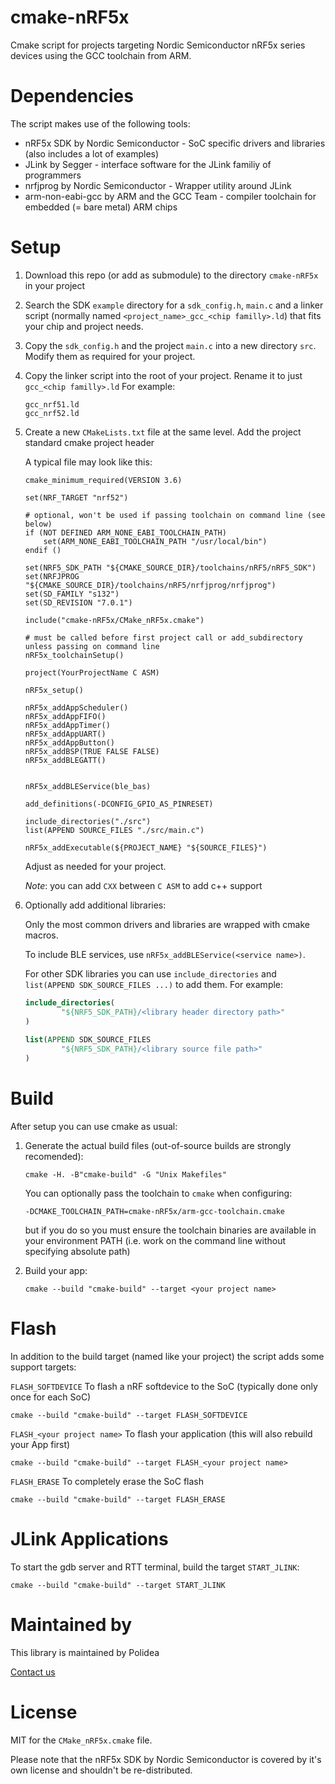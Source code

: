 # cmake-nRF5x

Cmake script for projects targeting Nordic Semiconductor nRF5x series devices using the GCC toolchain from ARM.

# Dependencies

The script makes use of the following tools:

- nRF5x SDK by Nordic Semiconductor - SoC specific drivers and libraries (also includes a lot of examples)
- JLink by Segger - interface software for the JLink familiy of programmers
- nrfjprog by Nordic Semiconductor - Wrapper utility around JLink
- arm-non-eabi-gcc by ARM and the GCC Team - compiler toolchain for embedded (= bare metal) ARM chips

# Setup

1. Download this repo (or add as submodule) to the directory `cmake-nRF5x` in your project

1. Search the SDK `example` directory for a `sdk_config.h`, `main.c` and a linker script (normally named `<project_name>_gcc_<chip familly>.ld`) that fits your chip and project needs.

1. Copy the `sdk_config.h` and the project `main.c` into a new directory `src`. Modify them as required for your project.

1. Copy the linker script into the root of your project. Rename it to just `gcc_<chip familly>.ld` For example:
	
	```
	gcc_nrf51.ld
	gcc_nrf52.ld
	```

1. Create a new `CMakeLists.txt` file at the same level. Add the project standard cmake project header

	A typical file may look like this:

	```
	cmake_minimum_required(VERSION 3.6)

	set(NRF_TARGET "nrf52")
	
	# optional, won't be used if passing toolchain on command line (see below)
	if (NOT DEFINED ARM_NONE_EABI_TOOLCHAIN_PATH)
		set(ARM_NONE_EABI_TOOLCHAIN_PATH "/usr/local/bin")
	endif ()
	
	set(NRF5_SDK_PATH "${CMAKE_SOURCE_DIR}/toolchains/nRF5/nRF5_SDK")
	set(NRFJPROG "${CMAKE_SOURCE_DIR}/toolchains/nRF5/nrfjprog/nrfjprog")
	set(SD_FAMILY "s132")
	set(SD_REVISION "7.0.1")

	include("cmake-nRF5x/CMake_nRF5x.cmake")

	# must be called before first project call or add_subdirectory unless passing on command line
	nRF5x_toolchainSetup()

	project(YourProjectName C ASM)
	
	nRF5x_setup()

	nRF5x_addAppScheduler()
	nRF5x_addAppFIFO()
	nRF5x_addAppTimer()
	nRF5x_addAppUART()
	nRF5x_addAppButton()
	nRF5x_addBSP(TRUE FALSE FALSE)
	nRF5x_addBLEGATT()


	nRF5x_addBLEService(ble_bas)

	add_definitions(-DCONFIG_GPIO_AS_PINRESET)
			
	include_directories("./src")
	list(APPEND SOURCE_FILES "./src/main.c")

	nRF5x_addExecutable(${PROJECT_NAME} "${SOURCE_FILES}")
	```

	Adjust as needed for your project.

	_Note_: you can add `CXX` between `C ASM` to add c++ support
	
1. Optionally add additional libraries:

	Only the most common drivers and libraries are wrapped with cmake macros.

	To include BLE services, use `nRF5x_addBLEService(<service name>)`.

	For other SDK libraries you can use `include_directories` and `list(APPEND SDK_SOURCE_FILES ...)` to add them. For example:

	```cmake
	include_directories(
	        "${NRF5_SDK_PATH}/<library header directory path>"
	)
		
	list(APPEND SDK_SOURCE_FILES
	        "${NRF5_SDK_PATH}/<library source file path>"
	)
	```
	

# Build

After setup you can use cmake as usual:

1. Generate the actual build files (out-of-source builds are strongly recomended):

	```commandline
	cmake -H. -B"cmake-build" -G "Unix Makefiles"
	```
	You can optionally pass the toolchain to `cmake` when configuring:
    ```
    -DCMAKE_TOOLCHAIN_PATH=cmake-nRF5x/arm-gcc-toolchain.cmake
    ```
    but if you do so you must ensure the toolchain binaries are available in your environment PATH (i.e. work on the command line without specifying absolute path)

2. Build your app:

	```commandline
	cmake --build "cmake-build" --target <your project name>
	```

# Flash

In addition to the build target (named like your project) the script adds some support targets:

`FLASH_SOFTDEVICE` To flash a nRF softdevice to the SoC (typically done only once for each SoC)

```commandline
cmake --build "cmake-build" --target FLASH_SOFTDEVICE
```

`FLASH_<your project name>` To flash your application (this will also rebuild your App first)

```commandline
cmake --build "cmake-build" --target FLASH_<your project name>
```

`FLASH_ERASE` To completely erase the SoC flash

```commandline
cmake --build "cmake-build" --target FLASH_ERASE
```

# JLink Applications

To start the gdb server and RTT terminal, build the target `START_JLINK`:

```commandline
cmake --build "cmake-build" --target START_JLINK
```

# Maintained by

This library is maintained by Polidea

[Contact us](https://www.polidea.com/project/?utm_source=Github&utm_medium=Npaid&utm_campaign=Kontakt&utm_term=Code&utm_content=GH_NOP_KKT_COD_CRF001)

# License

MIT for the `CMake_nRF5x.cmake` file. 

Please note that the nRF5x SDK by Nordic Semiconductor is covered by it's own license and shouldn't be re-distributed. 

